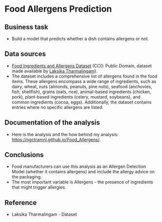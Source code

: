 # Food Allergens Prediction
## Business task
* Build a model that predicts whether a dish contains allergens or not.

## Data sources
* [Food Ingredients and Allergens Dataset](https://www.kaggle.com/datasets/uom190346a/food-ingredients-and-allergens) (CC0: Public Domain, dataset made available by [Laksika Tharmalingam](https://www.kaggle.com/uom190346a)).
* The dataset includes a comprehensive list of allergens found in the food items. These allergens encompass a wide range of ingredients, such as dairy, wheat, nuts (almonds, peanuts, pine nuts), seafood (anchovies, fish, shellfish), grains (oats, rice), animal-based ingredients (chicken, pork), plant-based ingredients (celery, mustard, soybeans), and common ingredients (cocoa, eggs). Additionally, the dataset contains entries where no specific allergens are listed.

## Documentation of the analysis
* Here is the analysis and the how behind my analysis: <https://ngctramnl.github.io/Food_Allergens/>.

## Conclusions
* Food manufacturers can use this analysis as an Allergen Detection Model (whether it contains allergens) and include the allergy advice on the packaging.
* The most important variable is Allergens - the presence of ingredients that might trigger allergies.

## Reference
* Laksika Tharmalingam - Dataset
